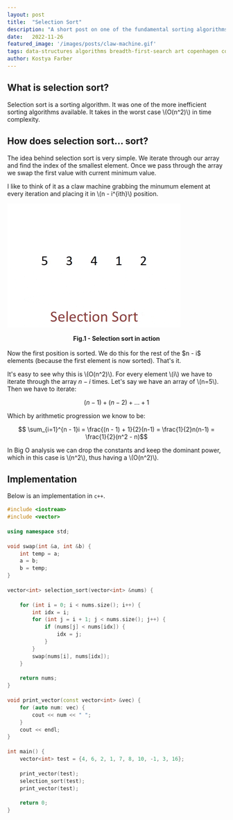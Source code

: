 ```yaml
---
layout:	post
title:	"Selection Sort"
description: "A short post on one of the fundamental sorting algorithms" 
date:	2022-11-26
featured_image: '/images/posts/claw-machine.gif'
tags: data-structures algorithms breadth-first-search art copenhagen contemporary
author: Kostya Farber
---
```


## What is selection sort?
Selection sort is a sorting algorithm. It was one of the more inefficient sorting algorithms available. It takes in the worst case \\(O(n^2)\\) in time complexity. 

## How does selection sort... sort?
The idea behind selection sort is very simple. We iterate through our array and find the index of the smallest element. Once we pass through the array we swap the first value with current minimum value. 

I like to think of it as a claw machine grabbing the minumum element at every iteration and placing it in \\(n - i^{ith}\\) position.

![selection-sort-animation](image/../../images/posts/selections-sort.webp)
<figcaption align = "center"><b>Fig.1 - Selection sort in action</b></figcaption>
<br>
Now the first position is sorted. We do this for the rest of the $n - i$ elements (because the first element is now sorted). That's it.

It's easy to see why this is \\(O(n^2)\\). For every element \\(i\\) we have to iterate through the array $n - i$ times. Let's say we have an array of \\(n=5\\). Then we have to iterate:

$$(n - 1) + (n - 2) + ... + 1$$

Which by arithmetic progression we know to be:

$$ \sum_{i=1}^{n - 1}i = \frac{(n - 1) + 1}{2}(n-1) = \frac{1}{2}n(n-1) = \frac{1}{2}(n^2 - n)$$

In Big O analysis we can drop the constants and keep the dominant power, which in this case is \\(n^2\\), thus having a \\(O(n^2)\\).

## Implementation
Below is an implementation in `c++`.

```c++
#include <iostream>
#include <vector>

using namespace std;

void swap(int &a, int &b) {
    int temp = a;
    a = b;
    b = temp;
}

vector<int> selection_sort(vector<int> &nums) {
    
    for (int i = 0; i < nums.size(); i++) {
        int idx = i;
        for (int j = i + 1; j < nums.size(); j++) {
            if (nums[j] < nums[idx]) {
                idx = j;
            }
        }
        swap(nums[i], nums[idx]);       
    }

    return nums;
}

void print_vector(const vector<int> &vec) {
    for (auto num: vec) {
        cout << num << " ";
    }
    cout << endl;
}

int main() {
    vector<int> test = {4, 6, 2, 1, 7, 8, 10, -1, 3, 16};

    print_vector(test);
    selection_sort(test);
    print_vector(test);

    return 0;
}
```

